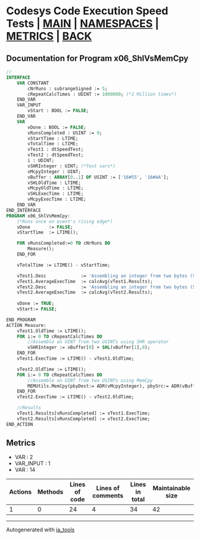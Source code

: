# Codesys Code Execution Speed Tests | [MAIN] | [NAMESPACES] | [METRICS] | [BACK]  

## Documentation for Program x06_ShlVsMemCpy  

```pascal
//  
INTERFACE
    VAR CONSTANT
        cNrRuns : subrangeSigned := 5;
        cRepeatCalcTimes : UDINT := 1000000; (*1 Million times*)
    END_VAR
    VAR_INPUT 
        vStart : BOOL := FALSE;
    END_VAR
    VAR 
        vDone : BOOL := FALSE;
        vRunsCompleted : USINT := 0;
        vStartTime : LTIME;
        vTotalTime : LTIME;
        vTest1 : dtSpeedTest;
        vTest2 : dtSpeedTest;
        i : UDINT;
        vSHRInteger : UINT; (*Test vars*)
        vMcpyInteger : UINT;
        vBuffer : ARRAY[0..1] OF USINT := ['16#55', '16#AA'];
        vSHLOldTime : LTIME;
        vMcpyOldTime : LTIME;
        vSHLExecTime : LTIME;
        vMcpyExecTime : LTIME;
    END_VAR
END_INTERFACE
PROGRAM x06_ShlVsMemCpy:
    (*Runs once on event's rising edge*)
    vDone 		:= FALSE;
    vStartTime 	:= LTIME();

    FOR vRunsCompleted:=0 TO cNrRuns DO
    	Measure();
    END_FOR

    vTotalTime := LTIME() - vStartTime;

    vTest1.Desc				:= 'Assembling an integer from two bytes (SHL), 1 milion times';
    vTest1.AverageExecTime 	:= calcAvg(vTest1.Results);
    vTest2.Desc				:= 'Assembling an integer from two bytes (SysMemCpy), 1 milion times';
    vTest2.AverageExecTime 	:= calcAvg(vTest2.Results);
    	
    vDone := TRUE;
    vStart:= FALSE;

END_PROGRAM
ACTION Measure:
    vTest1.OldTime := LTIME();
    FOR i:= 0 TO cRepeatCalcTimes DO
    	//Assemble an UINT from two USINTs using SHR operator
    	vSHRInteger := vBuffer[0] + SHL(vBuffer[1],8);
    END_FOR
    vTest1.ExecTime := LTIME() - vTest1.OldTime;

    vTest2.OldTime := LTIME();
    FOR i:= 0 TO cRepeatCalcTimes DO
    	//Assemble an UINT from two USINTs using MemCpy
    	MEMUtils.MemCpy(pbyDest:= ADR(vMcpyInteger), pbySrc:= ADR(vBuffer) , dwSize:= SIZEOF(vMcpyInteger));
    END_FOR
    vTest2.ExecTime := LTIME() - vTest2.OldTime;

    //Results
    vTest1.Results[vRunsCompleted] := vTest1.ExecTime;
    vTest2.Results[vRunsCompleted] := vTest2.ExecTime;
END_ACTION
```

## Metrics  

- VAR : 2
- VAR_INPUT : 1
- VAR : 14

| Actions | Methods | Lines of code | Lines of comments | Lines in total | Maintainable size |
| ------- | ------- | ------------- | ----------------- | -------------- | ----------------- |
| 1 | 0 | 24 |4 |34 | 42 |

---
Autogenerated with [ia_tools](https://github.com/tkucic/ia_tools)  

[MAIN]: ../../../../index_st.md
[NAMESPACES]: ../../nsList_st.md
[METRICS]: ../../../metrics_st.md
[BACK]: ../nsMain_st.md
